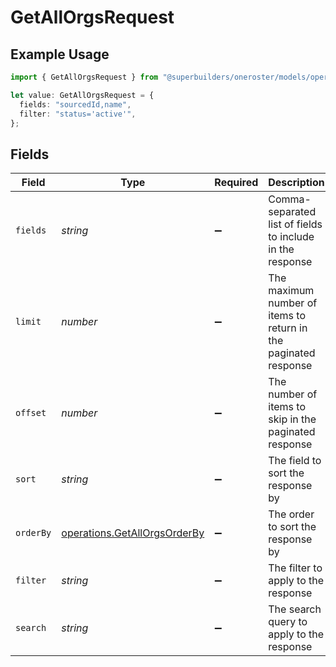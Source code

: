 # GetAllOrgsRequest

## Example Usage

```typescript
import { GetAllOrgsRequest } from "@superbuilders/oneroster/models/operations";

let value: GetAllOrgsRequest = {
  fields: "sourcedId,name",
  filter: "status='active'",
};
```

## Fields

| Field                                                                        | Type                                                                         | Required                                                                     | Description                                                                  | Example                                                                      |
| ---------------------------------------------------------------------------- | ---------------------------------------------------------------------------- | ---------------------------------------------------------------------------- | ---------------------------------------------------------------------------- | ---------------------------------------------------------------------------- |
| `fields`                                                                     | *string*                                                                     | :heavy_minus_sign:                                                           | Comma-separated list of fields to include in the response                    | sourcedId,name                                                               |
| `limit`                                                                      | *number*                                                                     | :heavy_minus_sign:                                                           | The maximum number of items to return in the paginated response              | 100                                                                          |
| `offset`                                                                     | *number*                                                                     | :heavy_minus_sign:                                                           | The number of items to skip in the paginated response                        | 0                                                                            |
| `sort`                                                                       | *string*                                                                     | :heavy_minus_sign:                                                           | The field to sort the response by                                            |                                                                              |
| `orderBy`                                                                    | [operations.GetAllOrgsOrderBy](../../models/operations/getallorgsorderby.md) | :heavy_minus_sign:                                                           | The order to sort the response by                                            |                                                                              |
| `filter`                                                                     | *string*                                                                     | :heavy_minus_sign:                                                           | The filter to apply to the response                                          | status='active'                                                              |
| `search`                                                                     | *string*                                                                     | :heavy_minus_sign:                                                           | The search query to apply to the response                                    |                                                                              |